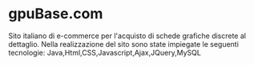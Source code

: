 # gpuBase.com
Sito italiano di e-commerce per l'acquisto di schede grafiche discrete al dettaglio.
Nella realizzazione del sito sono state impiegate le seguenti tecnologie:
Java,Html,CSS,Javascript,Ajax,JQuery,MySQL



